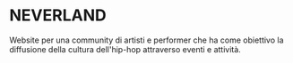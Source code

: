 # NEVERLAND
Website per una community di artisti e performer che ha come obiettivo la diffusione della cultura dell'hip-hop attraverso eventi e attività.
